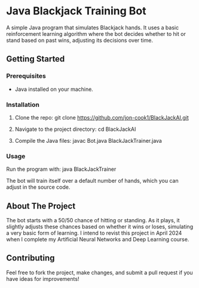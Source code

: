 # Java Blackjack Training Bot

A simple Java program that simulates Blackjack hands. It uses a basic reinforcement learning algorithm where the bot decides whether to hit or stand based on past wins, adjusting its decisions over time.

## Getting Started

### Prerequisites

- Java installed on your machine.

### Installation

1. Clone the repo:
git clone https://github.com/jon-cook1/BlackJackAI.git

2. Navigate to the project directory:
cd BlackJackAI

3. Compile the Java files:
javac Bot.java BlackJackTrainer.java

### Usage

Run the program with:
java BlackJackTrainer

The bot will train itself over a default number of hands, which you can adjust in the source code.

## About The Project

The bot starts with a 50/50 chance of hitting or standing. As it plays, it slightly adjusts these chances based on whether it wins or loses, simulating a very basic form of learning.
I intend to revist this project in April 2024 when I complete my Artificial Neural Networks and Deep Learning course. 

## Contributing

Feel free to fork the project, make changes, and submit a pull request if you have ideas for improvements!


